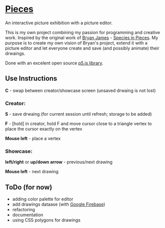# [Pieces](https://gvoy.tech/pieces/)

An interactive picture exhibition with a picture editor.

This is my own project combining my passion for programming and creative work. Inspired by the original work of [Bryan James](http://bryanjamesdesign.co.uk/) - [Species in Pieces](http://species-in-pieces.com/). My purpose is to create my own vision of Bryan's project, extend it with a picture editor and let everyone create and save (and possibly animate) their drwaings. 

Done with an excelent open source [p5.js library](https://p5js.org/). 


## Use Instructions
**C** - swap between creator/showcase screen (unsaved drwaing is not lost)

### Creator:
**S** - save drwaing (for current session until refresh; storage to be added)

**F** - [hold] in creator, hold F and move cursor close to a triangle vertex to place the cursor exactly on the vertex

**Mouse left** -	place a vertex

### Showcase: 
**left/right** or **up/down arrow** - previous/next drawing

**Mouse left** - next drawing

## ToDo (for now)
 - adding color palette for editor
 - add drawings dataase (with [Google Firebase](https://firebase.google.com/))
 - refactoring
 - documentation
 - using CSS polygons for drawings
 
 

